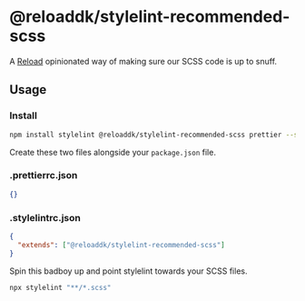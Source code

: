 # @reloaddk/stylelint-recommended-scss

A [Reload](https://reload.dk/) opinionated way of making sure our SCSS code is up to snuff.

## Usage

### Install

```sh
npm install stylelint @reloaddk/stylelint-recommended-scss prettier --save-dev
```

Create these two files alongside your `package.json` file.

### .prettierrc.json

```json
{}
```

### .stylelintrc.json

```json
{
  "extends": ["@reloaddk/stylelint-recommended-scss"]
}
```

Spin this badboy up and point stylelint towards your SCSS files.

```sh
npx stylelint "**/*.scss"
```
